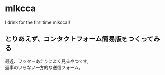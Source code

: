 # mlkcca
I drink for the first time mlkcca!!


## とりあえず、コンタクトフォーム簡易版をつくってみる
最近、フッターあたりによく見るやつです。  
返事のいらない一方的な送信フォーム。